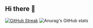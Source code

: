 ## Hi there 👋

<!--
**Joono0513/Joono0513** is a ✨ _special_ ✨ repository because its `README.md` (this file) appears on your GitHub profile.

Here are some ideas to get you started:

- 🔭 I’m currently working on ...
- 🌱 I’m currently learning ...
- 👯 I’m looking to collaborate on ...
- 🤔 I’m looking for help with ...
- 💬 Ask me about ...
- 📫 How to reach me: ...
- 😄 Pronouns: ...
- ⚡ Fun fact: ...
-->


[![GitHub Streak](https://streak-stats.demolab.com?user=Joono0513&locale=ko&date_format=%5BY.%5Dn.j)](https://git.io/streak-stats)
![Anurag's GitHub stats](https://github-readme-stats.vercel.app/api?username=Joono0513&show_icons=true&theme=dracula)
